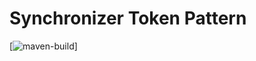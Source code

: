 # Synchronizer Token Pattern

[![maven-build](https://img.shields.io/maven-metadata/v/http/central.maven.org/maven2/com/google/code/gson/gson/maven-metadata.xml.svg?style=flat-square)]

